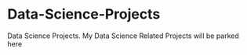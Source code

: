 # Data-Science-Projects
Data Science Projects.
My Data Science Related Projects will be parked here

